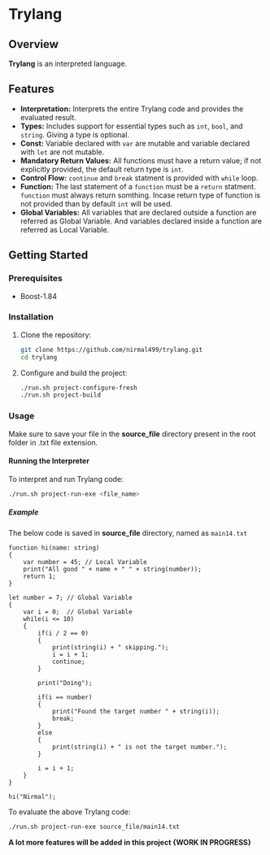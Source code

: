 # Trylang

## Overview

**Trylang** is an interpreted language.

## Features

- **Interpretation:** Interprets the entire Trylang code and provides the evaluated result.
- **Types:** Includes support for essential types such as `int`, `bool`, and `string`. Giving a type is optional.
- **Const:** Variable declared with `var` are mutable and variable declared with `let` are not mutable.
- **Mandatory Return Values:** All functions must have a return value; if not explicitly provided, the default return type is `int`.
- **Control Flow:** `continue` and `break` statment is provided with `while` loop.
- **Function:** The last statement of a `function` must be a `return` statment. `function` must always return somthing. Incase return type of function is not provided than by default `int` will be used.
- **Global Variables:**  All variables that are declared outside a function are referred as Global Variable. And variables declared inside a function are referred as Local Variable.

## Getting Started

### Prerequisites

- Boost-1.84

### Installation

1. Clone the repository:
    ```sh
    git clone https://github.com/nirmal499/trylang.git
    cd trylang
    ```

2. Configure and build the project:
    ```sh
    ./run.sh project-configure-fresh
    ./run.sh project-build
    ```

### Usage

Make sure to save your file in the **source_file** directory present in the root folder in .txt file extension.

#### Running the Interpreter

To interpret and run Trylang code:
```sh
./run.sh project-run-exe <file_name>
```

##### Example

The below code is saved in **source_file** directory, named as `main14.txt`
```
function hi(name: string)
{
    var number = 45; // Local Variable
    print("All good " + name + " " + string(number));
    return 1;
}

let number = 7; // Global Variable
{
    var i = 0;  // Global Variable
    while(i <= 10)
    {
        if(i / 2 == 0)
        {
            print(string(i) + " skipping.");
            i = i + 1;
            continue;
        }

        print("Doing");

        if(i == number)
        {
            print("Found the target number " + string(i));
            break;
        }
        else
        {
            print(string(i) + " is not the target number.");
        }

        i = i + 1;
    }
}

hi("Nirmal");
```

To evaluate the above Trylang code:
```sh
./run.sh project-run-exe source_file/main14.txt
```

**A lot more features will be added in this project {WORK IN PROGRESS}**